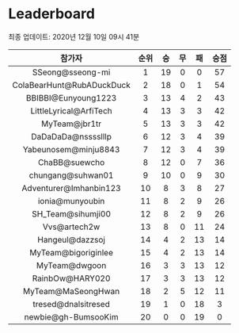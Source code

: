 # Leaderboard
최종 업데이트: 2020년 12월 10일 09시 41분




| 참가자 | 순위 | 승 | 무 | 패 | 승점 |
|:---:|:---:|:---:|:---:|:---:|:---:|
| SSeong@sseong-mi | 1 | 19 | 0 | 0 | 57 |
| ColaBearHunt@RubADuckDuck | 2 | 18 | 0 | 1 | 54 |
| BBIBBI@Eunyoung1223 | 3 | 13 | 4 | 2 | 43 |
| LittleLyrical@ArfiTech | 4 | 13 | 3 | 3 | 42 |
| MyTeam@jbr1tr | 5 | 13 | 3 | 3 | 42 |
| DaDaDaDa@nsssslllp | 6 | 12 | 3 | 4 | 39 |
| Yabeunosem@minju8843 | 7 | 12 | 3 | 4 | 39 |
| ChaBB@suewcho | 8 | 12 | 0 | 7 | 36 |
| chungang@suhwan01 | 9 | 10 | 0 | 9 | 30 |
| Adventurer@Imhanbin123 | 10 | 8 | 3 | 8 | 27 |
| ionia@munyoubin | 11 | 8 | 2 | 9 | 26 |
| SH_Team@sihumji00 | 12 | 8 | 2 | 9 | 26 |
| Vvs@artech2w | 13 | 8 | 0 | 11 | 24 |
| Hangeul@dazzsoj | 14 | 4 | 2 | 13 | 14 |
| MyTeam@bigoriginlee | 15 | 4 | 2 | 13 | 14 |
| MyTeam@dwgoon | 16 | 3 | 3 | 13 | 12 |
| RainbOw@HARY020 | 17 | 3 | 3 | 13 | 12 |
| MyTeam@MaSeongHwan | 18 | 2 | 5 | 12 | 11 |
| tresed@dnalsitresed | 19 | 1 | 0 | 18 | 3 |
| newbie@gh-BumsooKim | 20 | 0 | 0 | 19 | 0 |